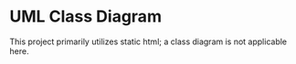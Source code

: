 # UML Class Diagram
This project primarily utilizes static html; a class diagram is not applicable here.
